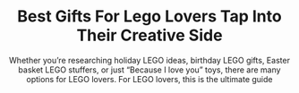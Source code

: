 ---
layout: post
title: Best Gifts For Lego Lovers Tap Into Their Creative Side
subtitle: Whether you’re researching holiday LEGO ideas, birthday LEGO gifts, Easter basket LEGO stuffers, or just “Because I love you” toys, there are many options for LEGO lovers. For LEGO lovers, this is the ultimate guide
header-img: "img/post/2023/09/copied/medium_best_gifts_for_lego_lovers_0f9ce60c21.jpg"
header-style: text
permalink: "/gifts-lego-lovers/"
catalog: true
tags:
  - Recipients 
  - Men
--- 